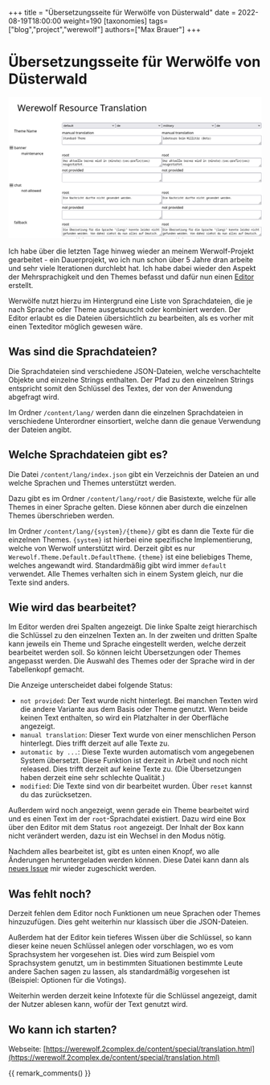 +++
title = "Übersetzungsseite für Werwölfe von Düsterwald"
date = 2022-08-19T18:00:00
weight=190
[taxonomies]
tags=["blog","project","werewolf"]
authors=["Max Brauer"]
+++

# Übersetzungsseite für Werwölfe von Düsterwald

[![Übersicht](intro.png)](https://werewolf.2complex.de/content/special/translation.html)

Ich habe über die letzten Tage hinweg wieder an meinem Werwolf-Projekt gearbeitet - ein
Dauerprojekt, wo ich nun schon über 5 Jahre dran arbeite und sehr viele Iterationen durchlebt hat.
Ich habe dabei wieder den Aspekt der Mehrsprachigkeit und den Themes befasst und dafür nun einen
[Editor](https://werewolf.2complex.de/content/special/translation.html) erstellt.

<!-- more -->

Werwölfe nutzt hierzu im Hintergrund eine Liste von Sprachdateien, die je nach Sprache oder Theme
ausgetauscht oder kombiniert werden. Der Editor erlaubt es die Dateien übersichtlich zu bearbeiten,
als es vorher mit einen Texteditor möglich gewesen wäre.

## Was sind die Sprachdateien?

Die Sprachdateien sind verschiedene JSON-Dateien, welche verschachtelte Objekte und einzelne Strings
enthalten. Der Pfad zu den einzelnen Strings entspricht somit den Schlüssel des Textes, der von der
Anwendung abgefragt wird.

Im Ordner `/content/lang/` werden dann die einzelnen Sprachdateien in verschiedene Unterordner
einsortiert, welche dann die genaue Verwendung der Dateien angibt.

## Welche Sprachdateien gibt es?

Die Datei `/content/lang/index.json` gibt ein Verzeichnis der Dateien an und welche Sprachen und
Themes unterstützt werden.

Dazu gibt es im Ordner `/content/lang/root/` die Basistexte, welche für alle Themes in einer Sprache
gelten. Diese können aber durch die einzelnen Themes überschrieben werden.

Im Ordner `/content/lang/{system}/{theme}/` gibt es dann die Texte für die einzelnen Themes.
`{system}` ist hierbei eine spezifische Implementierung, welche von Werwolf unterstützt wird.
Derzeit gibt es nur `Werewolf.Theme.Default.DefaultTheme`. `{theme}` ist eine beliebiges Theme,
welches angewandt wird. Standardmäßig gibt wird immer `default` verwendet. Alle Themes verhalten
sich in einem System gleich, nur die Texte sind anders. 

## Wie wird das bearbeitet?

Im Editor werden drei Spalten angezeigt. Die linke Spalte zeigt hierarchisch die Schlüssel zu den
einzelnen Texten an. In der zweiten und dritten Spalte kann jeweils ein Theme und Sprache
eingestellt werden, welche derzeit bearbeitet werden soll. So können leicht Übersetzungen oder
Themes angepasst werden. Die Auswahl des Themes oder der Sprache wird in der Tabellenkopf gemacht.

Die Anzeige unterscheidet dabei folgende Status:

- `not provided`: Der Text wurde nicht hinterlegt. Bei manchen Texten wird die andere Variante aus
  dem Basis oder Theme genutzt. Wenn beide keinen Text enthalten, so wird ein Platzhalter in der
  Oberfläche angezeigt.
- `manual translation`: Dieser Text wurde von einer menschlichen Person hinterlegt. Dies trifft
  derzeit auf alle Texte zu.
- `automatic by ...`: Diese Texte wurden automatisch vom angegebenen System übersetzt. Diese
  Funktion ist derzeit in Arbeit und noch nicht released. Dies trifft derzeit auf keine Texte zu.
  (Die Übersetzungen haben derzeit eine sehr schlechte Qualität.)
- `modified`: Die Texte sind von dir bearbeitet wurden. Über `reset` kannst du das zurücksetzen.

Außerdem wird noch angezeigt, wenn gerade ein Theme bearbeitet wird und es einen Text im der
`root`-Sprachdatei existiert. Dazu wird eine Box über den Editor mit dem Status `root` angezeigt.
Der Inhalt der Box kann nicht verändert werden, dazu ist ein Wechsel in den Modus nötig.

Nachdem alles bearbeitet ist, gibt es unten einen Knopf, wo alle Änderungen heruntergeladen werden
können. Diese Datei kann dann als [neues Issue](https://github.com/Garados007/Werewolf/issues/new)
mir wieder zugeschickt werden.

## Was fehlt noch?

Derzeit fehlen dem Editor noch Funktionen um neue Sprachen oder Themes hinzuzufügen. Dies geht
weiterhin nur klassisch über die JSON-Dateien.

Außerdem hat der Editor kein tieferes Wissen über die Schlüssel, so kann dieser keine neuen
Schlüssel anlegen oder vorschlagen, wo es vom Sprachsystem her vorgesehen ist. Dies wird zum
Beispiel vom Sprachsystem genutzt, um in bestimmten Situationen bestimmte Leute andere Sachen sagen
zu lassen, als standardmäßig vorgesehen ist (Beispiel: Optionen für die Votings).

Weiterhin werden derzeit keine Infotexte für die Schlüssel angezeigt, damit der Nutzer ablesen kann,
wofür der Text genutzt wird.

## Wo kann ich starten?

Webseite: [https://werewolf.2complex.de/content/special/translation.html](https://werewolf.2complex.de/content/special/translation.html)

{{ remark_comments() }}
